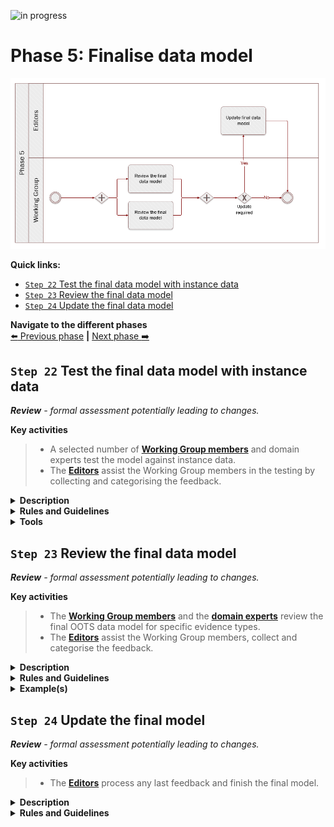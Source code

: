 ![in progress](https://img.shields.io/badge/status-in%20progress-yellow)

# Phase 5: Finalise data model
![Process_Phase 5](img/methodology_phase5.PNG)

**Quick links:**
- [`Step 22`  Test the final data model with instance data](#step-22-Test-the-final-data-model-with-instance-data)
- [`Step 23`  Review the final data model](#step-23-Review-the-final-data-model)
- [`Step 24`  Update the final data model](#step-24-Update-the-final-model)

**Navigate to the different phases**\
[:arrow_left: Previous phase](phase4.md) **|**
[Next phase :arrow_right:](phase6.md)

## `Step 22`  Test the final data model with instance data
<i><b>Review</b> - formal assessment potentially leading to changes.</i>

**Key activities**
> * A selected number of [<b>Working Group members</b>](../stakeholders#working-group) and domain experts test the model against instance data.
> * The [<b>Editors</b>](../stakeholders#editors) assist the Working Group members in the testing by collecting and categorising the feedback.

<details>
  <summary><b>Description</b></summary>

So far, the process of defining the elements of the OOTS data model for specific evidence types was a theoretical exercise. The objective of this step is to test the final model against instance data, i.e. actual data, in order to discover potential flaws or blind spots in the model.  In this step, working group members have to provide (dummy) instance data and report on the challenges they face when:

* mapping this instance data to the model (perspective of the data provider). Working group members must answer the question: *“Can we provide this information?”.*
* processing instance data that respects the OOTS data model for specific evidence types (perspective of the data consumer). Working group members must now answer the question: *“Can we process this information?”*, where the information represents the minimum data required by the model and, in this case, considering that the data was hypothetically received from another party. 

Mapping instance data is, in the jargon, looking from the data provider perspective. For instance, a person needs evidence of a diploma from studying in a Member State (A) for a procedure in another Member State (B). The mapping takes the perspective of Member State (A). From the other perspective, processing the instance data would take the role of the data consumer. In the example above, Member State (B) is the data consumer. 

A likely process for this step could be as follows:

1.	**Initiate** – All working group members have the possibility to volunteer for the testing of the OOTS data model for specific evidence types with instance data. At the beginning of this exercise, editors will organise a meeting with the volunteers to walk them through the process and outline the expectations.
2.	**Map** – Volunteers will play the role of the data provider and create instance data for the OOTS data model for specific evidence types, with as many attributes as are available in their national system, and map them to the attributes in the template provided. 
3.	**Process** – Volunteers will play the role of the data consumer and receive minimal evidence  (mandatory fields only) data from another MS, i.e. another volunteer - as collected in the preceding step. These volunteers will then process the instance data received.
4.	**Report** – Volunteers will report on (semantic) challenges arising from both the mapping and processing of instance data. This step should reveal potential flaws in the model thanks to the life-like situation of processing an evidence.
5.	**Improve** – Testing is followed by reporting. Volunteers will therefore share their findings with the broader audience and discuss how to improve the models (e.g. by adding usage notes).

The feedback received during this step needs to be documented, categorised and analysed.
</details>

<details>
  <summary><b>Rules and Guidelines</b></summary>
  
Questions to bear in mind when testing the model against instance data: 

* How relevant do you think the data in the attribute is for cross-border exchange?
* For the mandatory attributes: how can you process them, and are there any specific requirements for the format of the data?
* For the optional attributes: what are the challenges for processing of  data if the attribute is missing?

</details>

<details>
  <summary><b>Tools</b></summary>

For this exercise, a spreadsheet is useful. 

| Attribute          | Expected type         | Definition                                                                                                                                                                        | Cardinality | Code list | Instance data | Mapping relation | Mapping Comment | Processing comment |
|--------------------|-----------------------|-----------------------------------------------------------------------------------------------------------------------------------------------------------------------------------|:-----------:|-----------|:-------------:|:----------------:|:---------------:|:------------------:|
| Identifier         | Identifier            | An unambiguous reference to the Tertiary Education Evidence.                                                                                                                      |    [1..1]   | N/A       |               |                  |                 |                    |
| issuing date       | Date                  | The date on which the Tertiary Education Evidence was issued.                                                                                                                     |    [1..1]   | N/A       |               |                  |                 |                    |
| language           | Code                  | The language in which the Tertiary Education Evidence is issued.                                                                                                                  |    [1..*]   | Language  |               |                  |                 |                    |
| qualification name | Text                  | Full name of the qualification, at least in the original language(s) as it is styled in the original qualification, e.g. Master of Science, Kandidat nauk, Maîtrise, Diplom, etc. |    [1..*]   | N/A       |               |                  |                 |                    |
| issuing place      | Location              | The Location where the Tertiary Education Evidence was issued.                                                                                                                    |    [1..1]   | N/A       |               |                  |                 |                    |
| belongs to         | Student               | The Student that is the holder of the Tertiary Education Evidence.                                                                                                                |    [1..1]   | N/A       |               |                  |                 |                    |
| obtained at        | Education Institution | The Education Institution that educated the Student.                                                                                                                              |    [0..*]   | N/A       |               |                  |                 |                    |
| issuing authority  | Organisation          | The Organisation that issued the Tertiary Education Evidence.                                                                                                                     |    [1..*]   | N/A       |               |                  |                 |                    |


Several columns will be needed to describe the model:

* Attribute;
* Expected type;
* Definition; 
* Cardinality;
* Code list;

Along with these elements, some input fields need to be provided: 

* Instance data - Actual data to be provided. For instance, the given name for Johann Sebastian Bach is “Johann Sebastian”
* Mapping relation - e.g. exact match, no match, near match, etc. [For further information on the definitions of  these mappings](https://www.w3.org/TR/skos-reference/#mapping)
* Mapping comment - Comments in case there is a remark, suggestion or issue with the mapping (data provider perspective)
* Processing comment - Comments in case there is a remark, suggestion, issue with the processing, (data consumer perspective)

</details>

## `Step 23`  Review the final data model 
<i><b>Review</b> - formal assessment potentially leading to changes.</i>

**Key activities**
> * The [<b>Working Group members</b>](../stakeholders#working-group) and the [<b>domain experts</b>](../stakeholders#domain-experts) review the final OOTS data model for specific evidence types.
> * The [<b>Editors</b>](../stakeholders#editors) assist the Working Group members, collect and categorise the feedback. 

<details>
  <summary><b>Description</b></summary>
  
Working Group members discuss and validate the OOTS data model for specific evidence types with the business, domain experts and share their questions and / or remarks, if any, with the editors via the relevant channel.

In parallel, the Editors collect and, again, categorise the feedback. For instance:

* Editorial issue;
* Minor issue;
* Major issue.

This step is also important to come to a final agreement on cardinalities. To facilitate this, the Editors have the possibility of proposing editable tables. The sole purpose of the tables is for the Working Group members to indicate whether they are able to provide the attributes listed in the OOTS data model for specific evidence types. But also whether a specific attribute is needed to process the evidence.

The tables should be composed of the following columns:

* Entity;
* Attribute;
* Description;
* Cardinality;
* Country abbreviation; 
 - multiple columns allowing Working Group members to specify whether an Attribute can be provided (Y) or not (N));
 - multiple columns allowing Working Group members to specify whether an Attribute is needed (Y) or not (N));

It is important to note that the tables will not replace the collaborative tool selected. The latter will still be the main platform for designing and discussing. The tables provide a structured way to collect input on whether an attribute can be provided or not. In case further information is necessary to ascertain whether an attribute can be provided or not, the Working Group members must be redirected to the collaborative tool selected.

Ultimately, the Working Group members have to come to a semantic agreement with regards to the OOTS data model for specific evidence types reviewed. Unless there are major semantic changes, this step should be considered as a way for the Working Group members to formally approve the OOTS data model for specific evidence types

  
</details>

<details>
  <summary><b>Rules and Guidelines</b></summary>
Aspects to bear in mind while reviewing:
  
* Data elements and entity names
* Model appearance
* Rules of normalisation
* Definitions
* Model flexibility

Questions to bear in mind while reviewing: 

* Do I agree with the proposed controlled vocabularies?
* Do I agree with the proposed changes to the OOTS data model for specific evidence types? 
* Are the entities and attributes definitions clear enough? 
* Does the modelling approach make sense? 
* Do I agree with the proposed cardinalities (i.e. mandatory versus optional)
* With data minimisation in mind, should some of the entities and or attributes be removed?
* Will my country be able to provide all the mandatory information? 
* What information does my country need to process the evidence?  
</details>
<details>
  <summary><b>Example(s)</b></summary>
  'Editable table' as described further above: 

| 				 |     Attribute                  | Description | Cardinality | AT | BE | BG | HR | CY | CZ | DK | EE | FI | FR | DE | EL | HU | IS | IE | IT | LV | LI | LT | LU | MT | NL | NO | PL | PT | RO | SK | SI | ES | SE |
|----------------|--------------------------------|-------------|-------------|----|----|----|----|----|----|----|----|----|----|----|----|----|----|----|----|----|----|----|----|----|----|----|----|----|----|----|----|----|----|
| Birth Evidence |                                |             |             |    |    |    |    |    |    |    |    |    |    |    |    |    |    |    |    |    |    |    |    |    |    |    |    |    |    |    |    |    |    |
|                | BirthEvidence.identifier       |    [Link]   | [1..1]      |    |    |    |    | Υ  |    |    | Y  |    |    |    |    |    |    |    |    |    |    |    |    |    |    | Y  |    | Y  |    |    |    | Y  | Y  |
|                | BirthEvidence.issuingDate      |    [Link]   | [1..1]      |    |    |    |    | Υ  |    |    | Y  |    |    |    |    |    |    |    |    |    |    |    |    |    |    | Y  |    | Y  |    |    |    | Y  | Y  |
|                | BirthEvidence.certifies        |    [Link]   | [1..1]      |    |    |    |    | Υ  |    |    | Y  |    |    |    |    |    |    |    |    |    |    |    |    |    |    | Y  |    | Y  |    |    |    | Y  | Y  |
|                | BirthEvidence.issuingAuthority |    [Link]   | [1..1]      |    |    |    |    | Υ  |    |    | Y  |    |    |    |    |    |    |    |    |    |    |    |    |    |    | Y  |    | Y  |    |    |    | Y  | Y  |

</details>



## `Step 24`  Update the final model
<i><b>Review</b> - formal assessment potentially leading to changes.</i>

**Key activities**
> * The [<b>Editors</b>](../stakeholders#editors) process any last feedback and finish the final model. 

<details>
  <summary><b>Description</b></summary>
  
As the Working Group members have given feedback in the previous two steps, the Editors process these comments and make changes to the OOTS data model for specific evidence types as agreed with the Working Group members. From this point on, the Editors can only make changes that the Working Group members have agreed on by consensus. Since there is no longer a review period, all changes that are carried out during this step should have already been discussed with the Working Group members.

</details>

<details>
  <summary><b>Rules and Guidelines</b></summary>

* No change - not agreed upon by the Working Group - is made. 
* The change log is updated to reflect the final changes in order to achieve full transparency towards the Working Group.
* Every element, e.g. attributes, needs to have a persistent identifier alongside labels that could be in different languages.

</details>